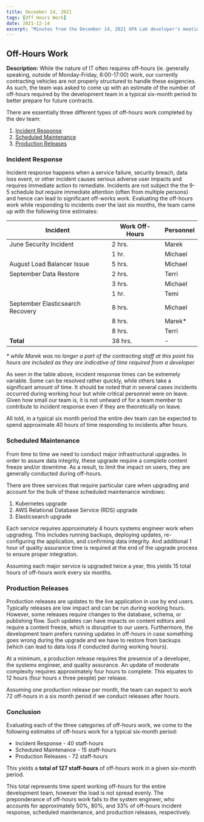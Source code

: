 ```yaml
---
title: December 14, 2021
tags: [Off Hours Work]
date: 2021-12-14
excerpt: "Minutes from the December 14, 2021 GPA Lab developer's meeting. Focused on evaluating time spent working off-hours."
---
```


## Off-Hours Work

**Description:** While the nature of IT often requires off-hours (ie. generally speaking, outside of Monday-Friday, 8:00-17:00) work, our currently contracting vehicles are not properly structured to handle these exigencies. As such, the team was asked to come up with an estimate of the number of off-hours required by the development team in a typical six-month period to better prepare for future contracts.

There are essentially three different types of off-hours work completed by the dev team:

1. [Incident Response](#incident-response)
1. [Scheduled Maintenance](#scheduled-maintenance)
1. [Production Releases](#production-releases)

### Incident Response

Incident response happens when a service failure, security breach, data loss event, or other incident causes serious adverse user impacts and requires immediate action to remediate. Incidents are not subject the the 9-5 schedule but require immediate attention (often from multiple persons) and hence can lead to significant off-works work. Evaluating the off-hours work while responding to incidents over the last six months, the team came up with the following time estimates:

| Incident                         | Work Off-Hours | Personnel |
| -------------------------------- | -------------- | --------- |
| June Security Incident           | 2 hrs.         | Marek     |
|                                  | 1 hr.          | Michael   |
| August Load Balancer Issue       | 5 hrs.         | Michael   |
| September Data Restore           | 2 hrs.         | Terri     |
|                                  | 3 hrs.         | Michael   |
|                                  | 1 hr.          | Temi      |
| September Elasticsearch Recovery | 8 hrs.         | Michael   |
|                                  | 8 hrs.         | Marek\*   |
|                                  | 8 hrs.         | Terri     |
| **Total**                        | 38 hrs.        | -         |

_\* while Marek was no longer a part of the contracting staff at this point his hours are included as they are indicative of time required from a developer_

As seen in the table above, incident response times can be extremely variable. Some can be resolved rather quickly, while others take a significant amount of time. It should be noted that in several cases incidents occurred during working hour but while critical personnel were on leave. Given how small our team is, it is not unheard of for a team member to contribute to incident response even if they are theoretically on leave.

All told, in a typical six month period the entire dev team can be expected to spend approximate 40 hours of time responding to incidents after hours.

### Scheduled Maintenance

From time to time we need to conduct major infrastructural upgrades. In order to assure data integrity, these upgrade require a complete content freeze and/or downtime. As a result, to limit the impact on users, they are generally conducted during off-hours.

There are three services that require particular care when upgrading and account for the bulk of these scheduled maintenance windows:

1. Kubernetes upgrade
1. AWS Relational Database Service (RDS) upgrade
1. Elasticsearch upgrade

Each service requires approximately 4 hours systems engineer work when upgrading. This includes running backups, deploying updates, re-configuring the application, and confirming data integrity. And additional 1 hour of quality assurance time is required at the end of the upgrade process to ensure proper integration.

Assuming each major service is upgraded twice a year, this yields 15 total hours of off-hours work every six months.

### Production Releases

Production releases are updates to the live application in use by end users. Typically releases are low impact and can be run during working hours. However, some releases require changes to the database, schema, or publishing flow. Such updates can have impacts on content editors and require a content freeze, which is disruptive to our users. Furthermore, the development team prefers running updates in off-hours in case something goes wrong during the upgrade and we have to restore from backups (which can lead to data loss if conducted during working hours).

At a minimum, a production release requires the presence of a developer, the systems engineer, and quality assurance. An update of moderate complexity requires approximately four hours to complete. This equates to 12 hours (four hours x three people) per release.

Assuming one production release per month, the team can expect to work 72 off-hours in a six month period if we conduct releases after hours.

### Conclusion

Evaluating each of the three categories of off-hours work, we come to the following estimates of off-hours work for a typical six-month period:

- Incident Response - 40 staff-hours
- Scheduled Maintenance - 15 staff-hours
- Production Releases - 72 staff-hours

This yields a **total of 127 staff-hours** of off-hours work in a given six-month period.

This total represents time spent working off-hours for the entire development team, however the load is not spread evenly. The preponderance of off-hours work falls to the system engineer, who accounts for approximately 50%, 80%, and 33% of off-hours incident response, scheduled maintenance, and production releases, respectively.
